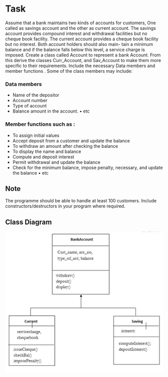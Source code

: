 # Task
Assume that a bank maintains two kinds of accounts for customers,
One called as savings account and the other as current account. The
savings account provides compound interest and withdrawal facilities
but no cheque book facility. The current account provides a cheque
book facility but no interest. Both account holders should also main-
tain a minimum balance and if the balance falls below this level, a
service charge is imposed.
Create a class called Account to represent a bank Account.
From this derive the classes Curr_Account, and Sav_Account to
make them more specific to their requirements. Include the necessary
Data members and member functions . Some of the class members
may include:
### Data members
  - Name of the depositor
  - Account number
  - Type of account
  - Balance amount in the account.
  • etc
### Member functions such as :
  - To assign initial values
  - Accept deposit from a customer and update the balance
  - To withdraw an amount after checking the balance
  - To display the name and balance
  - Compute and deposit interest
  - Permit withdrawal and update the balance
  - Check for the minimum balance, impose penalty, necessary, and
  update the balance
  • etc
## Note
The programme should be able to handle at least 100 customers.
Include constructors/destructors in your program where required.

## Class Diagram
![class diagram](https://github.com/leenswitts/cpp-bank-system-assignment/blob/patch-1/class%20diagram.jpg)

